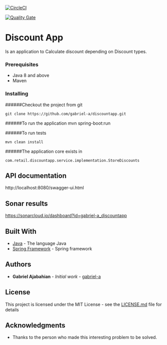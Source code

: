 [![CircleCI](https://circleci.com/gh/gabriel-a/discountapp.svg?style=svg)](https://circleci.com/gh/gabriel-a/discountapp)

[![Quality Gate](https://sonarcloud.io/api/project_badges/measure?project=gabriel-a_discountapp&metric=alert_status)](https://sonarcloud.io/dashboard?id=gabriel-a_discountapp)

# Discount App

Is an application to Calculate discount depending on Discount types.

### Prerequisites

- Java 8 and above
- Maven

### Installing

######Checkout the project from git

```
git clone https://github.com/gabriel-a/discountapp.git
```

######To run the application
mvn spring-boot:run

######To run tests

```
mvn clean install
```

######The application core exists in 
```
com.retail.discountapp.service.implementation.StoreDiscounts
```

## API documentation
http://localhost:8080/swagger-ui.html


## Sonar results
https://sonarcloud.io/dashboard?id=gabriel-a_discountapp 


## Built With

* [Java](https://spring.io/) - The language Java
* [Spring Framework](https://spring.io/) - Spring framework

## Authors

* **Gabriel Ajabahian** - *Initial work* - [gabriel-a](https://github.com/gabriel-a)

## License

This project is licensed under the MIT License - see the [LICENSE.md](LICENSE.md) file for details

## Acknowledgments

* Thanks to the person who made this interesting problem to be solved.



